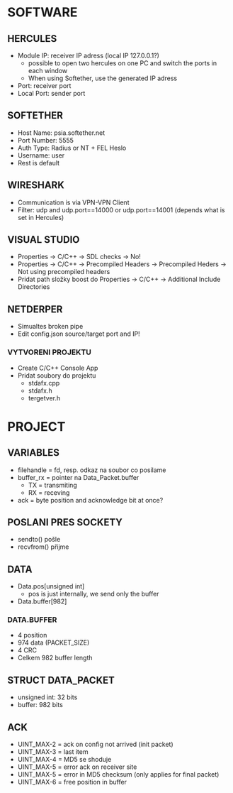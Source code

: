 # SOFTWARE

## HERCULES
* Module IP: receiver IP adress (local IP 127.0.0.1?)
	* possible to open two hercules on one PC and switch the ports in each window
	* When using Softether, use the generated IP adress
* Port: receiver port
* Local Port: sender port

## SOFTETHER
* Host Name: psia.softether.net
* Port Number: 5555
* Auth Type: Radius or NT + FEL Heslo
* Username: user
* Rest is default

## WIRESHARK
* Communication is via VPN-VPN Client
* Filter: udp and udp.port==14000 or udp.port==14001 (depends what is set in Hercules)

## VISUAL STUDIO
* Properties -> C/C++ -> SDL checks -> No!
* Properties -> C/C++ -> Precompiled Headers -> Precompiled Heders -> Not using precompiled headers
* Pridat path složky boost do Properties -> C/C++ -> Additional Include Directories

## NETDERPER
* Simualtes broken pipe
* Edit config.json source/target port and IP!

### VYTVORENI PROJEKTU
* Create C/C++ Console App
* Pridat soubory do projektu
	* stdafx.cpp
	* stdafx.h
	* tergetver.h

# PROJECT
## VARIABLES
* filehandle = fd, resp. odkaz na soubor co posilame
* buffer_rx = pointer na Data_Packet.buffer
	* TX = transmiting
	* RX = receving
* ack = byte position and acknowledge bit at once?

## POSLANI PRES SOCKETY
* sendto() pošle
* recvfrom() přijme

## DATA
* Data.pos[unsigned int]
	* pos is just internally, we send only the buffer
* Data.buffer[982]

### DATA.BUFFER
* 4 position
* 974 data (PACKET_SIZE)
* 4 CRC
* Celkem 982 buffer length

## STRUCT DATA_PACKET
* unsigned int: 32 bits
* buffer: 982 bits

## ACK
* UINT_MAX-2 = ack on config not arrived (init packet)
* UINT_MAX-3 = last item
* UINT_MAX-4 = MD5 se shoduje
* UINT_MAX-5 = error ack on receiver site
* UINT_MAX-5 = error in MD5 checksum (only applies for final packet)
* UINT_MAX-6 = free position in buffer
